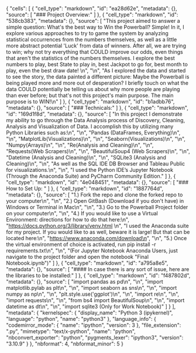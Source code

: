 {
 "cells": [
  {
   "cell_type": "markdown",
   "id": "ea28d62e",
   "metadata": {},
   "source": [
    "### Project Overview:"
   ]
  },
  {
   "cell_type": "markdown",
   "id": "538cb383",
   "metadata": {},
   "source": [
    "This project aimed to answer a simple question: What's the best way to Win the Powerball?  Simple!  In it, I explore various approaches to try to game the system by analyzing statistical occurrences from the numbers themselves, as well as a little more abstract potential 'Luck' from data of winners.  After all, we are trying to win; why not try everything that COULD improve our odds, even things that aren't the statistics of the numbers themselves.  I explore the best numbers to play, best State to play in, best Jackpot to go for, best month to play, even the best draw date!  \n",
    "\n",
    "As I explored the data and started to see the story, the data painted a different picture: Maybe the Powerball is being played more and more out of desperation?  I briefly touch on what the data COULD potentially be telling us about why more people are playing than ever before; but that's not this project's main purpose.  The main purpose is to WIN!\n"
   ]
  },
  {
   "cell_type": "markdown",
   "id": "b1adbb76",
   "metadata": {},
   "source": [
    "### Technicals:"
   ]
  },
  {
   "cell_type": "markdown",
   "id": "169d1f8d",
   "metadata": {},
   "source": [
    "In this project I demonstrate my ability to go through the Data Analysis process of Discovery, Cleaning, Analysis and Visualization of Data.  I accomplish this by utilizing many Python Libraries such as:\n",
    "\n",
    "Pandas (DataFrames, Everything)\n",
    "\n",
    "MatplotLib(Visualizations)\n",
    "\n",
    "Seaborn(Visualizations)\n",
    "\n",
    "Numpy(Arrays)\n",
    "\n",
    "Re(Analysis and Cleaning)\n",
    "\n",
    "Requests(Web Scrapers)\n",
    "\n",
    "BeautifulSoup4 (Web Scrapers)\n",
    "\n",
    "Datetime (Analysis and Cleaning)\n",
    "\n",
    "SQLite3 (Analysis and Cleaning)\n",
    "\n",
    "As well as the SQL IDE DB Browser and Tableau Public for visualizations.\n",
    "\n",
    "I used the Python IDE’s Jupyter Notebook (Through the Anaconda Suite) and PyCharm Community Edition."
   ]
  },
  {
   "cell_type": "markdown",
   "id": "4e048451",
   "metadata": {},
   "source": [
    "### How to Set Up: "
   ]
  },
  {
   "cell_type": "markdown",
   "id": "1887764d",
   "metadata": {},
   "source": [
    "1.) Fork the repo and clone the forked repo to your computer\n",
    "\n",
    "2.) Open GitBash (Download if you don't have) in Windows or Terminal in Mac\n",
    "\n",
    "3.) Go to the Powerball Project folder on your computer\n",
    "\n",
    "4.) If you would like to use a Virtual Environment: directions for how to do that here:\n",
    "https://docs.python.org/3/library/venv.html \n",
    "I used the Anaconda suite for my project.  If you would like to as well, beware it is large!  But that can be located here:\n",
    "https://www.anaconda.com/download\n",
    "\n",
    "5.) Once the virtual environment of choice is activated, run pip install -r requirements.txt\n",
    "\n",
    "(For Jupyter Notebook Anaconda Users, just navigate to the project folder and open the notebook \"Final Notebook.ipynb\")"
   ]
  },
  {
   "cell_type": "markdown",
   "id": "a795a8e5",
   "metadata": {},
   "source": [
    "#### In case there is any sort of issue, here are the libraries to be installed:"
   ]
  },
  {
   "cell_type": "markdown",
   "id": "f487802d",
   "metadata": {},
   "source": [
    "import pandas as pd\n",
    "\n",
    "import matplotlib.pylab as plt\n",
    "\n",
    "import seaborn as sns\n",
    "\n",
    "import numpy as np\n",
    "\n",
    "plt.style.use('ggplot')\n",
    "\n",
    "import re\n",
    "\n",
    "import requests\n",
    "\n",
    "from bs4 import BeautifulSoup\n",
    "\n",
    "import datetime as dt\n",
    "\n",
    "import sqlite3 (Only for Work Notebook)"
   ]
  }
 ],
 "metadata": {
  "kernelspec": {
   "display_name": "Python 3 (ipykernel)",
   "language": "python",
   "name": "python3"
  },
  "language_info": {
   "codemirror_mode": {
    "name": "ipython",
    "version": 3
   },
   "file_extension": ".py",
   "mimetype": "text/x-python",
   "name": "python",
   "nbconvert_exporter": "python",
   "pygments_lexer": "ipython3",
   "version": "3.10.9"
  }
 },
 "nbformat": 4,
 "nbformat_minor": 5
}
